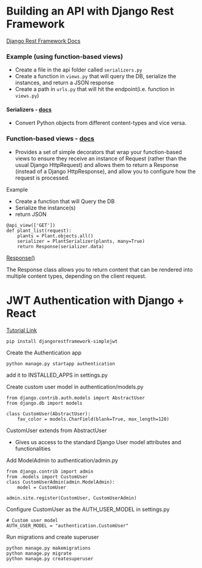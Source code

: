 # Building an API with Django Rest Framework

[Django Rest Framework Docs](https://www.django-rest-framework.org/)

### Example (using function-based views)

- Create a file in the api folder called ```serializers.py```
- Create a function in ```views.py``` that will query the DB, serialize the instances, and return a JSON response
- Create a path in ```urls.py``` that will hit the endpoint(i.e. function in ```views.py```)

#### Serializers - [docs](https://www.django-rest-framework.org/api-guide/serializers/)
- Convert Python objects from different content-types and vice versa.

### Function-based views - [docs](https://www.django-rest-framework.org/api-guide/views/#function-based-views)
- Provides a set of simple decorators that wrap your function-based views to ensure they receive an instance of Request (rather than the usual Django HttpRequest) and allows them to return a Response (instead of a Django HttpResponse), and allow you to configure how the request is processed.

Example
- Create a function that will Query the DB
- Serialize the instance(s)
- return JSON

```
@api_view(['GET'])
def plant_list(request):
    plants = Plant.objects.all()
    serializer = PlantSerializer(plants, many=True)
    return Response(serializer.data)
```


[Response()](https://www.django-rest-framework.org/api-guide/responses/)

The Response class allows you to return content that can be rendered into multiple content types, depending on the client request.




# JWT Authentication with Django + React

[Tutorial Link](https://hackernoon.com/110percent-complete-jwt-authentication-with-django-and-react-2020-iejq34ta)

```
pip install djangorestframework-simplejwt
```

Create the Authentication app

```
python manage.py startapp authentication
```

add it to INSTALLED_APPS in settings.py

Create custom user model in authentication/models.py

```
from django.contrib.auth.models import AbstractUser
from django.db import models

class CustomUser(AbstractUser):
    fav_color = models.CharField(blank=True, max_length=120)
```

CustomUser extends from AbstractUser
- Gives us access to the standard Django User model attributes and functionalities

Add ModelAdmin to authentication/admin.py

```
from django.contrib import admin
from .models import CustomUser
class CustomUserAdmin(admin.ModelAdmin):
    model = CustomUser

admin.site.register(CustomUser, CustomUserAdmin)
```

Configure CustomUser as the AUTH_USER_MODEL in settings.py
```
# Custom user model
AUTH_USER_MODEL = "authentication.CustomUser"
```

Run migrations and create superuser

```
python manage.py makemigrations
python manage.py migrate
python manage.py createsuperuser
```
